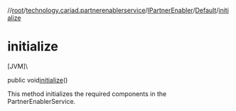 //[root](../../../../index.md)/[technology.cariad.partnerenablerservice](../../index.md)/[IPartnerEnabler](../index.md)/[Default](index.md)/[initialize](initialize.md)

# initialize

[JVM]\

public void[initialize](initialize.md)()

This method initializes the required components in the PartnerEnablerService.
